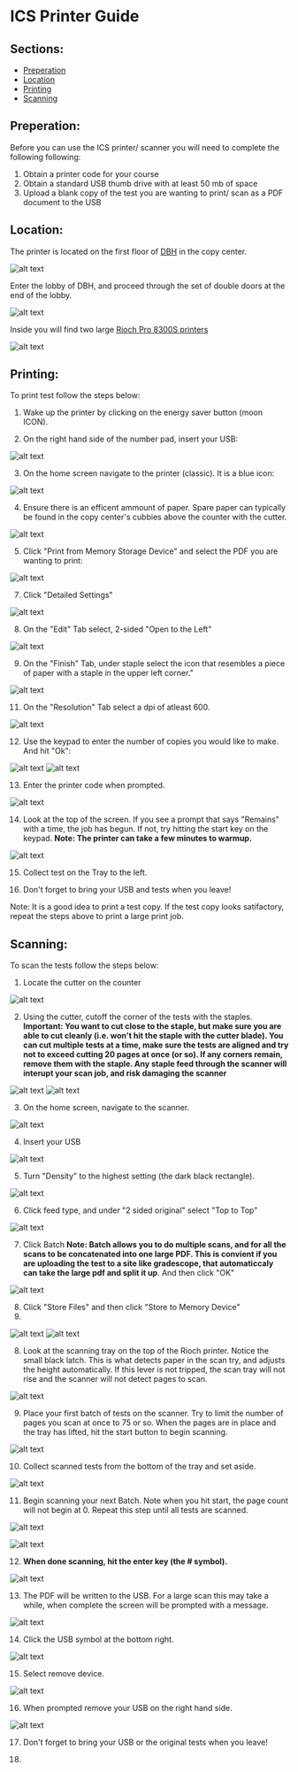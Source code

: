 # ICS Printer Guide

## Sections:
* [Preperation](https://github.com/cora-schallock/ta-guide/blob/main/printer/printer.md#preperation)
* [Location](https://github.com/cora-schallock/ta-guide/blob/main/printer/printer.md#location)
* [Printing](https://github.com/cora-schallock/ta-guide/blob/main/printer/printer.md#printing)
* [Scanning](https://github.com/cora-schallock/ta-guide/blob/main/printer/printer.md#scanning)

## Preperation:
Before you can use the ICS printer/ scanner you will need to complete the following following:
1) Obtain a printer code for your course
2) Obtain a standard USB thumb drive with at least 50 mb of space
3) Upload a blank copy of the test you are wanting to print/ scan as a PDF document to the USB

## Location:
The printer is located on the first floor of [DBH](https://classrooms.uci.edu/classrooms/dbh/) in the copy center.

![alt text](https://github.com/cora-schallock/ta-guide/blob/main/printer/images/1_location.JPEG)
 
 Enter the lobby of DBH, and proceed through the set of double doors at the end of the lobby.
 
 ![alt text](https://github.com/cora-schallock/ta-guide/blob/main/printer/images/2_doors.JPEG)
 
 Inside you will find two large [Rioch Pro 8300S printers](https://www.ricoh-usa.com/en/products/pl/equipment/commercial-industrial-printing/cutsheet)
 
![alt text](https://github.com/cora-schallock/ta-guide/blob/main/printer/images/3_printers.JPEG)
  
  ## Printing:
  To print test follow the steps below:
  1) Wake up the printer by clicking on the energy saver button (moon ICON).

  2) On the right hand side of the number pad, insert your USB:

![alt text](https://github.com/cora-schallock/ta-guide/blob/main/printer/images/5_usb.JPEG)

3) On the home screen navigate to the printer (classic). It is a blue icon:

![alt text](https://github.com/cora-schallock/ta-guide/blob/main/printer/images/4_home_screen.JPEG)

4) Ensure there is an efficent ammount of paper. Spare paper can typically be found in the copy center's cubbies above the counter with the cutter.

![alt text](https://github.com/cora-schallock/ta-guide/blob/main/printer/images/6_print_step_1.JPEG)

5) Click "Print from Memory Storage Device" and select the PDF you are wanting to print:

![alt text](https://github.com/cora-schallock/ta-guide/blob/main/printer/images/7_print_step_2.JPEG)

7) Click "Detailed Settings"

![alt text](https://github.com/cora-schallock/ta-guide/blob/main/printer/images/8_print_step_3.JPEG)

8) On the "Edit" Tab select, 2-sided "Open to the Left"

![alt text](https://github.com/cora-schallock/ta-guide/blob/main/printer/images/9_print_step_4.JPEG)

9) On the "Finish" Tab, under staple select the icon that resembles a piece of paper with a staple in the upper left corner."

![alt text](https://github.com/cora-schallock/ta-guide/blob/main/printer/images/10_print_step_5.JPEG)

11) On the "Resolution" Tab select a dpi of atleast 600.

![alt text](https://github.com/cora-schallock/ta-guide/blob/main/printer/images/11_print_step_6.JPEG)

12) Use the keypad to enter the number of copies you would like to make. And hit "Ok":

![alt text](https://github.com/cora-schallock/ta-guide/blob/main/printer/images/12_print_step_7.JPEG)
![alt text](https://github.com/cora-schallock/ta-guide/blob/main/printer/images/13_print_step_8.JPEG)

13) Enter the printer code when prompted.

![alt text](https://github.com/cora-schallock/ta-guide/blob/main/printer/images/14_code.JPEG)

14) Look at the top of the screen. If you see a prompt that says "Remains" with a time, the job has begun. If not, try hitting the start key on the keypad. **Note: The printer can take a few minutes to warmup.**

![alt text](https://github.com/cora-schallock/ta-guide/blob/main/printer/images/15_warmup.JPEG)

15) Collect test on the Tray to the left.

16) Don't forget to bring your USB and tests when you leave!

Note: It is a good idea to print a test copy. If the test copy looks satifactory, repeat the steps above to print a large print job.
  
  ## Scanning:
  To scan the tests follow the steps below:
  1) Locate the cutter on the counter
  
 ![alt text](https://github.com/cora-schallock/ta-guide/blob/main/printer/images/16_cut.JPEG)
  
  2) Using the cutter, cutoff the corner of the tests with the staples. **Important: You want to cut close to the staple, but make sure you are able to cut cleanly (i.e. won't hit the staple with the cutter blade). You can cut multiple tests at a time, make sure the tests are aligned and try not to exceed cutting 20 pages at once (or so). If any corners remain, remove them with the staple. Any staple feed through the scanner will interupt your scan job, and risk damaging the scanner**

 ![alt text](https://github.com/cora-schallock/ta-guide/blob/main/printer/images/17_cutter.JPEG)
 ![alt text](https://github.com/cora-schallock/ta-guide/blob/main/printer/images/18_cut_results.JPEG)
  
  3) On the home screen, navigate to the scanner.

 ![alt text](https://github.com/cora-schallock/ta-guide/blob/main/printer/images/19_home_screen.JPEG)
  
  4) Insert your USB

  ![alt text](https://github.com/cora-schallock/ta-guide/blob/main/printer/images/20_usb.JPEG)
  
 5) Turn "Density" to the highest setting (the dark black rectangle).

  ![alt text](https://github.com/cora-schallock/ta-guide/blob/main/printer/images/21_scan_step_1.JPEG)
  
  6) Click feed type, and under "2 sided original" select "Top to Top"

![alt text](https://github.com/cora-schallock/ta-guide/blob/main/printer/images/22_scan_step_2.JPEG)
  
  7) Click Batch **Note: Batch allows you to do multiple scans, and for all the scans to be concatenated into one large PDF. This is convient if you are uploading the test to a site like gradescope, that automaticcaly can take the large pdf and split it up**. And then click "OK"

  ![alt text](https://github.com/cora-schallock/ta-guide/blob/main/printer/images/23_scan_step_3.JPEG)
  
  
 8) Click "Store Files" and then click "Store to Memory Device"
 9) 
   ![alt text](https://github.com/cora-schallock/ta-guide/blob/main/printer/images/24_scan_step_4.JPEG)
   ![alt text](https://github.com/cora-schallock/ta-guide/blob/main/printer/images/24_scan_step_5.JPEG)
 
 
  8) Look at the scanning tray on the top of the Rioch printer. Notice the small black latch. This is what detects paper in the scan try, and adjusts the height automatically. If this lever is not tripped, the scan tray will not rise and the scanner will not detect pages to scan.

  ![alt text](https://github.com/cora-schallock/ta-guide/blob/main/printer/images/latch.JPEG)


 9) Place your first batch of tests on the scanner. Try to limit the number of pages you scan at once to 75 or so. When the pages are in place and the tray has lifted, hit the start button to begin scanning.

![alt text](https://github.com/cora-schallock/ta-guide/blob/main/printer/images/26_scanning.JPEG)

10) Collect scanned tests from the bottom of the tray and set aside.

![alt text](https://github.com/cora-schallock/ta-guide/blob/main/printer/images/27_scanning.JPEG)

11) Begin scanning your next Batch. Note when you hit start, the page count will not begin at 0. Repeat this step until all tests are scanned.

![alt text](https://github.com/cora-schallock/ta-guide/blob/main/printer/images/28_scanning.JPEG)

![alt text](https://github.com/cora-schallock/ta-guide/blob/main/printer/images/29_scanning.JPEG)

12) **When done scanning, hit the enter key (the # symbol).**

![alt text](https://github.com/cora-schallock/ta-guide/blob/main/printer/images/30_scanning.JPEG)

13) The PDF will be written to the USB. For a large scan this may take a while, when complete the screen will be prompted with a message.

![alt text](https://github.com/cora-schallock/ta-guide/blob/main/printer/images/31_scanning.JPEG)

14) Click the USB symbol at the bottom right.

![alt text](https://github.com/cora-schallock/ta-guide/blob/main/printer/images/32_remove_usb.JPEG)

15) Select remove device.

![alt text](https://github.com/cora-schallock/ta-guide/blob/main/printer/images/33_remove_usb.JPEG)

16) When prompted remove your USB on the right hand side.

![alt text](https://github.com/cora-schallock/ta-guide/blob/main/printer/images/34_remove_usb_2.JPEG)

17) Don't forget to bring your USB or the original tests when you leave!

14) 

